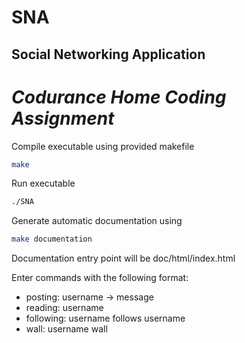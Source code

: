# SNA

## Social Networking Application
*Codurance Home Coding Assignment*
===

Compile executable using provided makefile
```bash
make
```

Run executable
```bash
./SNA
```
Generate automatic documentation using
```bash
make documentation
```

Documentation entry point will be doc/html/index.html

Enter commands with the following format:
- posting: username -> message
- reading: username
- following: username follows username
- wall: username wall
